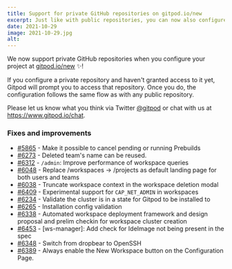 ```yaml
---
title: Support for private GitHub repositories on gitpod.io/new
excerpt: Just like with public repositories, you can now also configure private repositories without the need for a .gitpod.yml configuration file.
date: 2021-10-29
image: 2021-10-29.jpg
alt:
---
```


<script>
  import Contributors from "$lib/components/changelog/contributors.svelte";
</script>

We now support private GitHub repositories when you configure your project at [gitpod.io/new](https://gitpod.io/new) ✨!

If you configure a private repository and haven't granted access to it yet, Gitpod will prompt you to access that repository. Once you do, the configuration follows the same flow as with any public repository.

Please let us know what you think via Twitter [@gitpod](https://twitter.com/gitpod) or chat with us at https://www.gitpod.io/chat.

<p><Contributors usernames="AlexTugarev,jldec" /></p>

### Fixes and improvements

- [#5865](https://github.com/gitpod-io/gitpod/pull/5865) - Make it possible to cancel pending or running Prebuilds <Contributors usernames="AlexTugarev,csweichel,gtsiolis,jankeromnes" />
- [#6273](https://github.com/gitpod-io/gitpod/pull/6273) - Deleted team's name can be reused. <Contributors usernames="JanKoehnlein,bigint,gtsiolis,laushinka" />
- [#6312](https://github.com/gitpod-io/gitpod/pull/6312) - `/admin`: Improve performance of workspace queries <Contributors usernames="JanKoehnlein,geropl" />
- [#6048](https://github.com/gitpod-io/gitpod/pull/6048) - Replace /workspaces → /projects as default landing page for both users and teams <Contributors usernames="gtsiolis,jankeromnes,jldec,laushinka" />
- [#6038](https://github.com/gitpod-io/gitpod/pull/6038) - Truncate workspace context in the workspace deletion modal <Contributors usernames="gtsiolis,iQQBot,svenefftinge" />
- [#6409](https://github.com/gitpod-io/gitpod/pull/6409) - Experimental support for `CAP_NET_ADMIN` in workspaces <Contributors usernames="AlexTugarev,JanKoehnlein,corneliusludmann,csweichel,geropl" />
- [#6234](https://github.com/gitpod-io/gitpod/pull/6234) - Validate the cluster is in a state for Gitpod to be installed to <Contributors usernames="MrSimonEmms,aledbf,csweichel" />
- [#6265](https://github.com/gitpod-io/gitpod/pull/6265) - Installation config validation <Contributors usernames="MrSimonEmms,csweichel,princerachit" />
- [#6338](https://github.com/gitpod-io/gitpod/pull/6338) - Automated workspace deployment framework and design proposal and prelim checkin for workspace cluster creation <Contributors usernames="csweichel,princerachit" />
- [#6453](https://github.com/gitpod-io/gitpod/pull/6453) - [ws-manager]: Add check for IdeImage not being present in the spec <Contributors usernames="MrSimonEmms,csweichel" />
- [#6348](https://github.com/gitpod-io/gitpod/pull/6348) - Switch from dropbear to OpenSSH <Contributors usernames="akosyakov,aledbf,csweichel,iQQBot" />
- [#6389](https://github.com/gitpod-io/gitpod/pull/6389) - Always enable the New Workspace button on the Configuration Page. <Contributors usernames="AlexTugarev,gptest1,gtsiolis,jldec,svenefftinge" />
